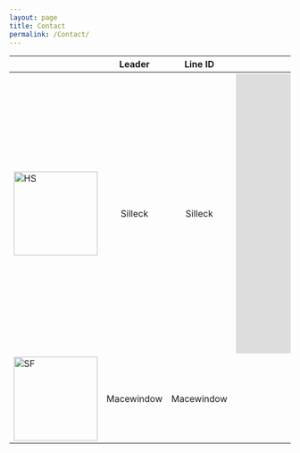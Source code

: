 ```yaml
---
layout: page
title: Contact
permalink: /Contact/
---
```




|                                                                                              | Leader        | Line ID     | Discord |
| -------------                                                                                |:-------------:| :-----:     | :-----: |  
| <img src="{{ site.url }}/assets/HSSlogon.jpg" alt="HS" width="150" height="150" border="0">  | Silleck       | Silleck     |  <iframe src="https://discordapp.com/widget?id=246602581957148673&theme=dark" width="350" height="500" allowtransparency="true" frameborder="0"></iframe> |
| <img src="{{ site.url }}/assets/SFSlogon.jpg" alt="SF" width="150" height="150" border="0">  | Macewindow    | Macewindow  |   |



